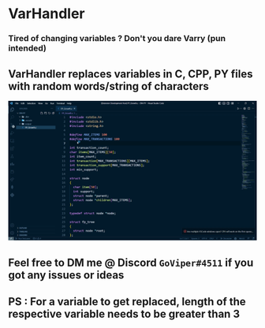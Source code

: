 
# VarHandler

  

### Tired of changing variables ? Don't you dare Varry (pun intended) </br>

## **VarHandler replaces variables in C, CPP, PY files with random words/string of characters**  </br>
<img src="./Extension-Development-Host-FP-Gr.gif" alt="My GIF"/>

## Feel free to DM me @ Discord `GoViper#4511` if you got any issues or ideas </br>

## PS : For a variable to get replaced, length of the respective variable needs to be greater than 3
